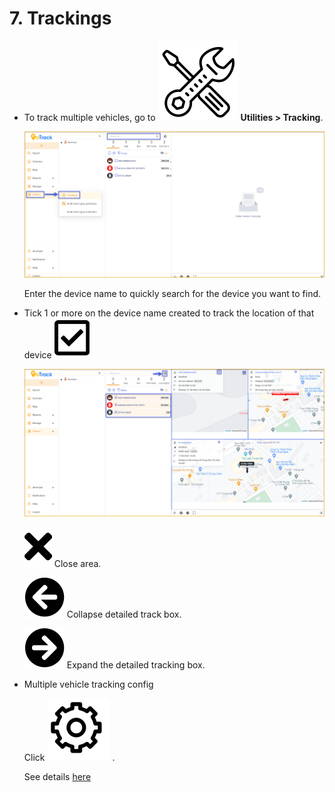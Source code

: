 
# 7. Trackings

* To track multiple vehicles, go to <span class="icon-left svg-filter-tick">![Ok](/docs/assets/images/web-interface/icon/SVG/icons8-maintenance.svg) **Utilities > Tracking**.

    <span style="display:block;text-align:left">![Interface Web](/docs/assets/images//web-english/map/trackings.png)

    Enter the device name to quickly search for the device you want to find.

*  Tick 1 or more on the device name created to track the location of that device  <span class="icon-left svg-filter-company">![Ok](/docs/assets/images/web-interface/icon/SVG/check-square.svg)

    <span style="display:block;text-align:left">![Interface Web](/docs/assets/images//web-english/map/trackings-2.png)

    <span class="icon-left svg-filter-info">![Ok](/docs/assets/images/web-interface/icon/SVG/times.svg)  Close area.

    <span class="icon-left svg-filter-company">![Ok](/docs/assets/images/web-interface/icon/SVG/arrow-circle-left.svg) Collapse detailed track box.

    <span class="icon-left svg-filter-company">![Ok](/docs/assets/images/web-interface/icon/SVG/arrow-circle-right.svg) Expand the detailed tracking box.

* Multiple vehicle tracking config 

    Click <span class="icon-left ">![Ok](/docs/assets/images/web-interface/icon/SVG/icons8-gear.svg) . 

    See details [here](modules/web-interface/tracking/general-device-monitoring/#config) <div id="config">
